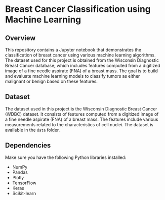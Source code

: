# Breast Cancer Classification using Machine Learning

## Overview

This repository contains a Jupyter notebook that demonstrates the classification of breast cancer using various machine learning algorithms. The dataset used for this project is obtained from the Wisconsin Diagnostic Breast Cancer database, which includes features computed from a digitized image of a fine needle aspirate (FNA) of a breast mass. The goal is to build and evaluate machine learning models to classify tumors as either malignant or benign based on these features.

## Dataset

The dataset used in this project is the Wisconsin Diagnostic Breast Cancer (WDBC) dataset. It consists of features computed from a digitized image of a fine needle aspirate (FNA) of a breast mass. The features include various measurements related to the characteristics of cell nuclei. The dataset is available in the `data` folder.

## Dependencies

Make sure you have the following Python libraries installed:

- NumPy
- Pandas
- Plotly
- TensorFlow
- Keras
- Scikit-learn
